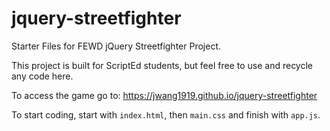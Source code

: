 # jquery-streetfighter
Starter Files for FEWD jQuery Streetfighter Project.

This project is built for ScriptEd students, but feel free to use and recycle any code here.

To access the game go to:
https://jwang1919.github.io/jquery-streetfighter

To start coding, start with `index.html`, then `main.css` and finish with `app.js`.
